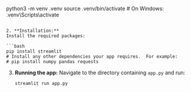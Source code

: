 python3 -m venv .venv
   source .venv/bin/activate  # On Windows: .venv\Scripts\activate
   ```

2. **Installation:**
   Install the required packages:

   ```bash
   pip install streamlit
   # Install any other dependencies your app requires.  For example:
   # pip install numpy pandas requests
   ```

3. **Running the app:**
   Navigate to the directory containing `app.py` and run:

   ```bash
   streamlit run app.py